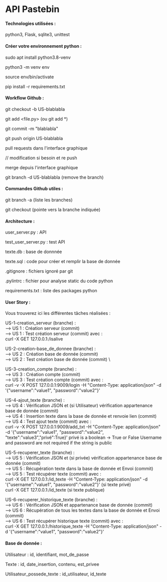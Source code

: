 <h1> API Pastebin </h1>

<h4> Technologies utilisées : </h4>

python3, Flask, sqlite3, unittest

<h4> Créer votre environnement python :</h4>

sudo apt install python3.8-venv

python3 -m venv env

source env/bin/activate

pip install -r requirements.txt

<h4> Workflow Github : </h4>

git checkout -b US-blablabla

git add <file.py> (ou git add *)

git commit -m "blablabla"

git push origin US-blablabla

pull requests dans l'interface graphique

// modification si besoin et re push

merge depuis l'interface graphique

git branch -d US-blablabla  (remove the branch)

<h4> Commandes Github utiles : </h4>

git branch -a (liste les branches)

git checkout <branch> (pointe vers la branche indiquée)

<h4>Architecture : </h4>  
  
user_server.py : API

test_user_server.py : test API
  
texte.db : base de donnnée
  
texte.sql : code pour créer et remplir la base de donnée
  
.gitignore : fichiers ignoré par git
  
.pylintrc : fichier pour analyse static du code python
  
requirements.txt : liste des packages python
  
<h4> User Story :</h4>

Vous trouverez ici les différentes tâches réalisées :
  
US-1-creation_serveur (branche) : \
    --> US 1 : Création serveur (commit) \
    --> US 1 : Test création serveur (commit) avec : \
    curl -X GET 127.0.0.1:<port>/isalive

US-2-creation-base_de_donnee (branche) : \
   --> US 2 : Création base de donnée (commit) \
   --> US 2 : Test création base de donnée (commit) \

US-3-creation_compte (branche) : \
  --> US 3 : Création compte (commit) \
  --> US 3 : Test création compte (commit) avec : \
  curl -v -X POST 127.0.0.1:9009/login -H "Content-Type: application/json"  -d '{"username":"value1", "password":"value2"}'

US-4-ajout_texte (branche) : \
  --> US 4 : Vérification JSON et (si Utilisateur) vérification appartenance base de donnée (commit) \
  --> US 4 : Insertion texte dans la base de donnée et renvoie lien (commit) \
  --> US 4 : Test ajout texte (commit) avec : \
  curl -v -X POST 127.0.0.1:9009/add_txt -H "Content-Type: application/json"  -d '{"username":"value1", "password":"value2", "texte":"value3","privé":True}'
  privé is a boolean -> True or False
  Username and password are not required if the string is public
  
US-5-recuperer_texte (branche) : \
  --> US 5 : Vérification JSON et (si privée) vérification appartenance base de donnée (commit) \
  --> US 5 : Récupération texte dans la base de donnée et Envoi (commit) \
  --> US 5 : Test récupérer texte (commit) avec : \
      curl -X GET 127.0.0.1:<port>/id_texte -H "Content-Type: application/json" -d '{"username":"value1", "password":"value2"}' (si texte privé) \
      curl -X GET 127.0.0.1:<port>/id_texte (si texte publique)

US-6-recuperer_historique_texte (branche) : \
  --> US 6 : Vérification JSON et appartenance base de donnée (commit) \
  --> US 6 : Récupération de tous les textes dans la base de donnée et Envoi (commit) \
  --> US 6 : Test récupérer historique texte (commit) avec : \
  curl -X GET 127.0.0.1:<port>/historique_texte -H "Content-Type: application/json" -d '{"username":"value1", "password":"value2"}'

<h4> Base de donnée : </h4> 

Utilisateur : id, identifiant, mot_de_passe

Texte : id, date_insertion, contenu, est_privee

Utilisateur_possede_texte : id_utilisateur, id_texte
